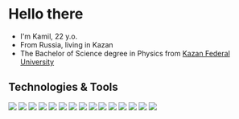 # Hello there

- I'm Kamil, 22 y.o.
- From Russia, living in Kazan
- The Bachelor of Science degree in Physics from [Kazan Federal University](https://kpfu.ru/) 

## Technologies & Tools
<p>
  <img src="https://img.shields.io/badge/-Github-181717?style=flat-square&logo=GitHub&logoColor=white"/>
  <img src="https://img.shields.io/badge/-Spring-6DB33F?style=flat-square&logo=spring&logoColor=white"/>
  <img src="https://img.shields.io/badge/-Git-F44D27?style=flat-square&logo=Git&logoColor=white"/>
  <img src="https://img.shields.io/badge/-Apache Maven-C71A36?style=flat-square&logo=apachemaven&logoColor=white"/>
  <img src="https://img.shields.io/badge/-Slack-E01563?style=flat-square&logo=Slack&logoColor=white"/>
  <img src="https://img.shields.io/badge/-MySQL-F29111?style=flat-square&logo=MySQL&logoColor=white"/>
  <img src="https://img.shields.io/badge/-CSS-1572B6?style=flat-square&logo=CSS3&logoColor=white"/>
  <img src="https://img.shields.io/badge/-Thymeleaf-005F0F?style=flat-square&logo=thymeleaf&logoColor=white"/>
  <img src="https://img.shields.io/badge/-HTML-E34F26?style=flat-square&logo=HTML5&logoColor=white"/>
  <img src="https://img.shields.io/badge/-Debian-A80030?style=flat-square&logo=Debian&logoColor=white"/>
  <img src="https://img.shields.io/badge/-Java-007396?style=flat-square&logo=java&logoColor=white"/>
  <img src="https://img.shields.io/badge/-IntelliJ IDEA-000000?style=flat-square&logo=intellijidea&logoColor=white"/>
  <img src="https://img.shields.io/badge/-Hibernate-59666C?style=flat-square&logo=hibernate&logoColor=white"/>
  <img src="https://img.shields.io/badge/-Apache Tomcat-DB830F?style=flat-square&logo=apachetomcat&logoColor=white"/>
  <img src="https://img.shields.io/badge/-Bootstrap-7952B3?style=flat-square&logo=bootstrap&logoColor=white"/>
</p>
